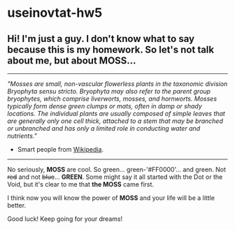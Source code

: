 # useinovtat-hw5
## Hi! I'm just a guy. I don't know what to say because this is my homework. So let's not talk about me, but about MOSS...

---

_"Mosses are small, non-vascular flowerless plants in the taxonomic division Bryophyta sensu stricto. Bryophyta may also refer to the parent group bryophytes, which comprise liverworts, mosses, and hornworts. Mosses typically form dense green clumps or mats, often in damp or shady locations. The individual plants are usually composed of simple leaves that are generally only one cell thick, attached to a stem that may be branched or unbranched and has only a limited role in conducting water and nutrients."_

- Smart people from [Wikipedia](https://en.wikipedia.org/wiki/Moss).

---

No seriously, **MOSS** are cool. So green... green-'#FF0000'... and green. Not ~~red~~ and not ~~blue~~... **GREEN**. Some might say it all started with the Dot or the Void, but it's clear to me that **the MOSS** came first.
  
I think now you will know the power of **MOSS** and your life will be a little better.

Good luck! Keep going for your dreams!
